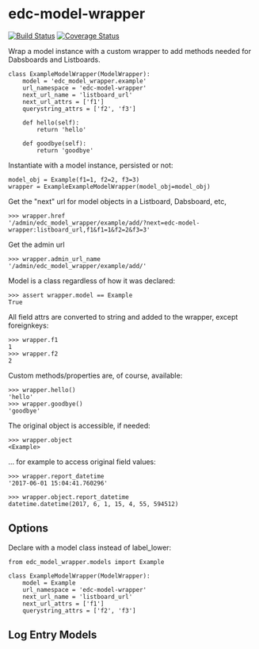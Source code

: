 # edc-model-wrapper
[![Build Status](https://travis-ci.org/botswana-harvard/edc-model-wrapper.svg?branch=master)](https://travis-ci.org/botswana-harvard/edc-model-wrapper) [![Coverage Status](https://coveralls.io/repos/github/botswana-harvard/edc-model-wrapper/badge.svg?branch=develop)](https://coveralls.io/github/botswana-harvard/edc-model-wrapper?branch=develop)

Wrap a model instance with a custom wrapper to add methods needed for Dabsboards and Listboards.

    class ExampleModelWrapper(ModelWrapper):
        model = 'edc_model_wrapper.example'
        url_namespace = 'edc-model-wrapper'
        next_url_name = 'listboard_url'
        next_url_attrs = ['f1']
        querystring_attrs = ['f2', 'f3']
    
        def hello(self):
            return 'hello'
        
        def goodbye(self):
            return 'goodbye'

Instantiate with a model instance, persisted or not:

    model_obj = Example(f1=1, f2=2, f3=3) 
    wrapper = ExampleExampleModelWrapper(model_obj=model_obj)
    
Get the "next" url for model objects in a Listboard, Dabsboard, etc,

    >>> wrapper.href
    '/admin/edc_model_wrapper/example/add/?next=edc-model-wrapper:listboard_url,f1&f1=1&f2=2&f3=3'

Get the admin url

    >>> wrapper.admin_url_name
    '/admin/edc_model_wrapper/example/add/'

Model is a class regardless of how it was declared:

    >>> assert wrapper.model == Example
    True


All field attrs are converted to string and added to the wrapper, except foreignkeys:

    >>> wrapper.f1
    1
    >>> wrapper.f2
    2

    
Custom methods/properties are, of course, available:

    >>> wrapper.hello()
    'hello'
    >>> wrapper.goodbye()
    'goodbye'


The original object is accessible, if needed:

    >>> wrapper.object
    <Example>

... for example to access original field values:

    >>> wrapper.report_datetime
    '2017-06-01 15:04:41.760296'
    
    >>> wrapper.object.report_datetime
    datetime.datetime(2017, 6, 1, 15, 4, 55, 594512)
        
 
## Options

Declare with a model class instead of label_lower:

    from edc_model_wrapper.models import Example
    
    class ExampleModelWrapper(ModelWrapper):
        model = Example
        url_namespace = 'edc-model-wrapper'
        next_url_name = 'listboard_url'
        next_url_attrs = ['f1']
        querystring_attrs = ['f2', 'f3']


## Log Entry Models


    